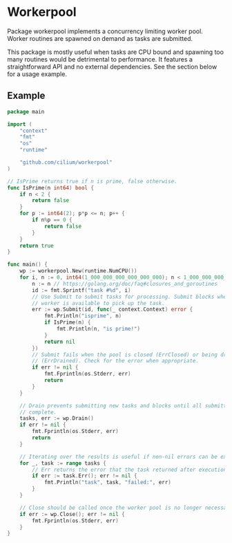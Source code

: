# Workerpool

Package workerpool implements a concurrency limiting worker pool. Worker
routines are spawned on demand as tasks are submitted.

This package is mostly useful when tasks are CPU bound and spawning too many
routines would be detrimental to performance. It features a straightforward API
and no external dependencies. See the section below for a usage example.

## Example

```go
package main

import (
	"context"
	"fmt"
	"os"
	"runtime"

	"github.com/cilium/workerpool"
)

// IsPrime returns true if n is prime, false otherwise.
func IsPrime(n int64) bool {
	if n < 2 {
		return false
	}
	for p := int64(2); p*p <= n; p++ {
		if n%p == 0 {
			return false
		}
	}
	return true
}

func main() {
	wp := workerpool.New(runtime.NumCPU())
	for i, n := 0, int64(1_000_000_000_000_000_000); n < 1_000_000_000_000_000_100; i, n = i+1, n+1 {
		n := n // https://golang.org/doc/faq#closures_and_goroutines
		id := fmt.Sprintf("task #%d", i)
		// Use Submit to submit tasks for processing. Submit blocks when no
		// worker is available to pick up the task.
		err := wp.Submit(id, func(_ context.Context) error {
			fmt.Println("isprime", n)
			if IsPrime(n) {
				fmt.Println(n, "is prime!")
			}
			return nil
		})
		// Submit fails when the pool is closed (ErrClosed) or being drained
		// (ErrDrained). Check for the error when appropriate.
		if err != nil {
			fmt.Fprintln(os.Stderr, err)
			return
		}
	}

	// Drain prevents submitting new tasks and blocks until all submitted tasks
	// complete.
	tasks, err := wp.Drain()
	if err != nil {
		fmt.Fprintln(os.Stderr, err)
		return
	}

	// Iterating over the results is useful if non-nil errors can be expected.
	for _, task := range tasks {
		// Err returns the error that the task returned after execution.
		if err := task.Err(); err != nil {
			fmt.Println("task", task, "failed:", err)
		}
	}

	// Close should be called once the worker pool is no longer necessary.
	if err := wp.Close(); err != nil {
		fmt.Fprintln(os.Stderr, err)
	}
}
```
